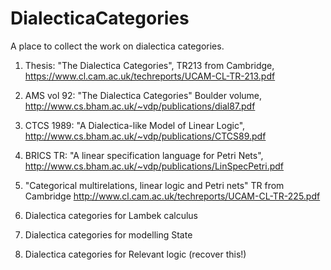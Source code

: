 # DialecticaCategories
A place to collect the work on dialectica categories. 

1. Thesis: "The Dialectica Categories", TR213 from Cambridge, https://www.cl.cam.ac.uk/techreports/UCAM-CL-TR-213.pdf

2. AMS vol 92: "The Dialectica Categories" Boulder volume, http://www.cs.bham.ac.uk/~vdp/publications/dial87.pdf

3. CTCS 1989: "A Dialectica-like Model of Linear Logic", http://www.cs.bham.ac.uk/~vdp/publications/CTCS89.pdf

4. BRICS TR: "A linear specification language for Petri Nets", http://www.cs.bham.ac.uk/~vdp/publications/LinSpecPetri.pdf 

5. "Categorical multirelations, linear logic and Petri nets" TR from Cambridge http://www.cl.cam.ac.uk/techreports/UCAM-CL-TR-225.pdf

6. Dialectica categories for Lambek calculus

7. Dialectica categories for modelling State

8. Dialectica categories for Relevant logic (recover this!)

